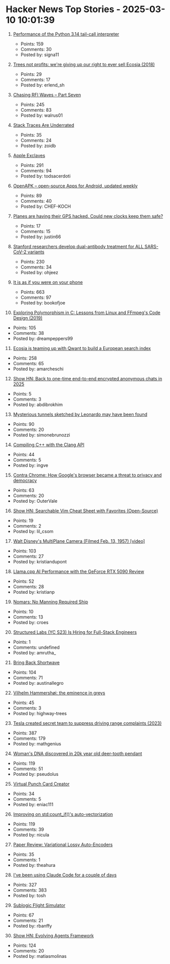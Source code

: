 # Hacker News Top Stories - 2025-03-10 10:01:39

1. [Performance of the Python 3.14 tail-call interpreter](https://blog.nelhage.com/post/cpython-tail-call/)
   - Points: 159
   - Comments: 30
   - Posted by: signa11

2. [Trees not profits: we're giving up our right to ever sell Ecosia (2018)](https://blog.ecosia.org/trees-not-profits/)
   - Points: 29
   - Comments: 17
   - Posted by: erlend_sh

3. [Chasing RFI Waves – Part Seven](https://raoulpop.com/2012/04/15/chasing-rfi-waves-part-seven/)
   - Points: 245
   - Comments: 83
   - Posted by: walrus01

4. [Stack Traces Are Underrated](https://www.karl.berlin/stacktraces.html)
   - Points: 35
   - Comments: 24
   - Posted by: zoidb

5. [Apple Exclaves](https://randomaugustine.medium.com/on-apple-exclaves-d683a2c37194)
   - Points: 291
   - Comments: 94
   - Posted by: todsacerdoti

6. [OpenAPK – open-source Apps for Android, updated weekly](https://www.openapk.net)
   - Points: 89
   - Comments: 40
   - Posted by: CHEF-KOCH

7. [Planes are having their GPS hacked. Could new clocks keep them safe?](https://www.bbc.com/news/articles/cq6yg204pvmo)
   - Points: 17
   - Comments: 15
   - Posted by: justin66

8. [Stanford researchers develop dual-antibody treatment for ALL SARS-CoV-2 variants](https://www.science.org/doi/10.1126/scitranslmed.adq5720)
   - Points: 230
   - Comments: 34
   - Posted by: ohjeez

9. [It is as if you were on your phone](https://pippinbarr.com/it-is-as-if-you-were-on-your-phone/info/)
   - Points: 663
   - Comments: 97
   - Posted by: bookofjoe

10. [Exploring Polymorphism in C: Lessons from Linux and FFmpeg's Code Design (2019)](https://leandromoreira.com/2019/08/02/linux-ffmpeg-source-internals-a-good-software-design/)
   - Points: 105
   - Comments: 38
   - Posted by: dreampeppers99

11. [Ecosia is teaming up with Qwant to build a European search index](https://blog.ecosia.org/eusp/)
   - Points: 258
   - Comments: 65
   - Posted by: amarcheschi

12. [Show HN: Back to one-time end-to-end encrypted anonymous chats in 2025](https://www.yaps.chat/)
   - Points: 5
   - Comments: 3
   - Posted by: abdibrokhim

13. [Mysterious tunnels sketched by Leonardo may have been found](https://www.cnn.com/2025/03/01/science/leonardo-da-vinci-sforza-castle-tunnels/index.html)
   - Points: 90
   - Comments: 20
   - Posted by: simonebrunozzi

14. [Compiling C++ with the Clang API](https://maskray.me/blog/2025-03-09-compiling-c++-with-clang-api)
   - Points: 44
   - Comments: 5
   - Posted by: ingve

15. [Contra Chrome: How Google's browser became a threat to privacy and democracy](https://contrachrome.com)
   - Points: 63
   - Comments: 20
   - Posted by: OuterVale

16. [Show HN: Searchable Vim Cheat Sheet with Favorites (Open-Source)](https://nvim-cheatsheet.vercel.app/)
   - Points: 19
   - Comments: 2
   - Posted by: lil_csom

17. [Walt Disney's MultiPlane Camera (Filmed Feb. 13, 1957) [video]](https://www.youtube.com/watch?v=3YIR39KeJMk)
   - Points: 103
   - Comments: 27
   - Posted by: kristiandupont

18. [Llama.cpp AI Performance with the GeForce RTX 5090 Review](https://www.phoronix.com/review/nvidia-rtx5090-llama-cpp)
   - Points: 52
   - Comments: 28
   - Posted by: kristianp

19. [Nomars: No Manning Required Ship](https://www.darpa.mil/research/programs/no-manning-required-ship)
   - Points: 10
   - Comments: 13
   - Posted by: croes

20. [Structured Labs (YC S23) Is Hiring for Full-Stack Engineers](https://www.ycombinator.com/companies/structured-labs/jobs/ADiKR9m-full-stack-engineer)
   - Points: 1
   - Comments: undefined
   - Posted by: amrutha_

21. [Bring Back Shortwave](https://www.spectator.co.uk/article/bring-back-shortwave/)
   - Points: 104
   - Comments: 71
   - Posted by: austinallegro

22. [Vilhelm Hammershøi: the eminence in greys](https://www.richardmorris.org/blog-1-1/vilhelm-hammershi-the-eminence-in-greys)
   - Points: 45
   - Comments: 3
   - Posted by: highway-trees

23. [Tesla created secret team to suppress driving range complaints (2023)](https://www.reuters.com/investigates/special-report/tesla-batteries-range/)
   - Points: 387
   - Comments: 179
   - Posted by: mathgenius

24. [Woman's DNA discovered in 20k year old deer-tooth pendant](https://www.cbc.ca/radio/quirks/pendant-ancient-dna-1.6832580)
   - Points: 119
   - Comments: 51
   - Posted by: pseudolus

25. [Virtual Punch Card Creator](https://www.masswerk.at/keypunch/)
   - Points: 34
   - Comments: 5
   - Posted by: eniac111

26. [Improving on std:count_if()'s auto-vectorization](https://nicula.xyz/2025/03/08/improving-stdcountif-vectorization.html)
   - Points: 119
   - Comments: 39
   - Posted by: nicula

27. [Paper Review: Variational Lossy Auto-Encoders](https://theahura.substack.com/p/ilyas-30-papers-to-carmack-vlaes)
   - Points: 35
   - Comments: 1
   - Posted by: theahura

28. [I've been using Claude Code for a couple of days](https://twitter.com/Steve_Yegge/status/1898674257808515242)
   - Points: 327
   - Comments: 383
   - Posted by: tosh

29. [Sublogic Flight Simulator](https://www.goto10retro.com/p/sublogic-flight-simulator)
   - Points: 67
   - Comments: 21
   - Posted by: rbanffy

30. [Show HN: Evolving Agents Framework](https://github.com/matiasmolinas/evolving-agents)
   - Points: 124
   - Comments: 20
   - Posted by: matiasmolinas

